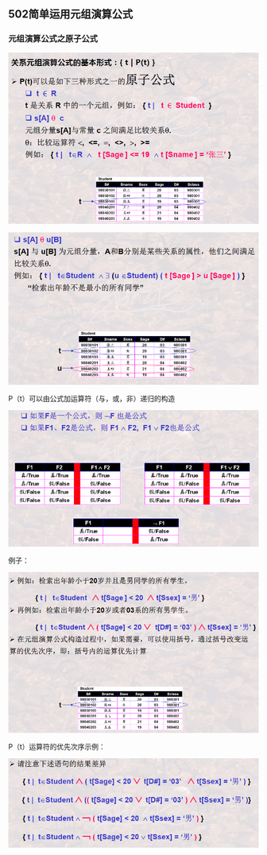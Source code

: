 ## 502简单运用元组演算公式

### 元组演算公式之原子公式

![image-20201217212824953](502简单运用元组演算公式.assets/image-20201217212824953.png)

![image-20201217212854923](502简单运用元组演算公式.assets/image-20201217212854923.png)

P（t）可以由公式加运算符（与，或，非）递归的构造

![image-20201217213035749](502简单运用元组演算公式.assets/image-20201217213035749.png)

例子：

![image-20201217213059884](502简单运用元组演算公式.assets/image-20201217213059884.png)

P（t）运算符的优先次序示例：

![image-20201217213157236](502简单运用元组演算公式.assets/image-20201217213157236.png)
